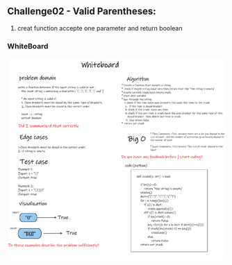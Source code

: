 ## Challenge02 - Valid Parentheses:

1. creat function accepte one parameter and return boolean 

### WhiteBoard 

![WhiteBoard](./whiteboard.PNG)